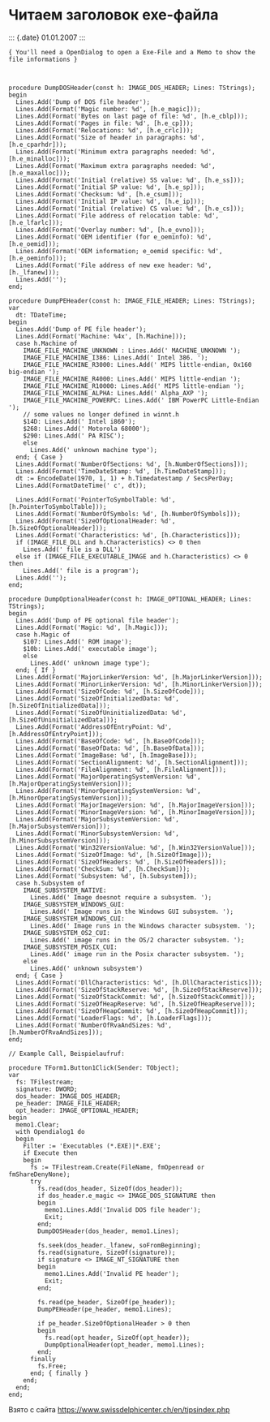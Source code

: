 Читаем заголовок exe-файла
==========================

::: {.date}
01.01.2007
:::

     
    { You'll need a OpenDialog to open a Exe-File and a Memo to show the file informations } 
     
     
     
    procedure DumpDOSHeader(const h: IMAGE_DOS_HEADER; Lines: TStrings); 
    begin 
      Lines.Add('Dump of DOS file header'); 
      Lines.Add(Format('Magic number: %d', [h.e_magic])); 
      Lines.Add(Format('Bytes on last page of file: %d', [h.e_cblp])); 
      Lines.Add(Format('Pages in file: %d', [h.e_cp])); 
      Lines.Add(Format('Relocations: %d', [h.e_crlc])); 
      Lines.Add(Format('Size of header in paragraphs: %d', [h.e_cparhdr])); 
      Lines.Add(Format('Minimum extra paragraphs needed: %d', [h.e_minalloc])); 
      Lines.Add(Format('Maximum extra paragraphs needed: %d', [h.e_maxalloc])); 
      Lines.Add(Format('Initial (relative) SS value: %d', [h.e_ss])); 
      Lines.Add(Format('Initial SP value: %d', [h.e_sp])); 
      Lines.Add(Format('Checksum: %d', [h.e_csum])); 
      Lines.Add(Format('Initial IP value: %d', [h.e_ip])); 
      Lines.Add(Format('Initial (relative) CS value: %d', [h.e_cs])); 
      Lines.Add(Format('File address of relocation table: %d', [h.e_lfarlc])); 
      Lines.Add(Format('Overlay number: %d', [h.e_ovno])); 
      Lines.Add(Format('OEM identifier (for e_oeminfo): %d', [h.e_oemid])); 
      Lines.Add(Format('OEM information; e_oemid specific: %d', [h.e_oeminfo])); 
      Lines.Add(Format('File address of new exe header: %d', [h._lfanew])); 
      Lines.Add(''); 
    end; 
     
    procedure DumpPEHeader(const h: IMAGE_FILE_HEADER; Lines: TStrings); 
    var 
      dt: TDateTime; 
    begin 
      Lines.Add('Dump of PE file header'); 
      Lines.Add(Format('Machine: %4x', [h.Machine])); 
      case h.Machine of 
        IMAGE_FILE_MACHINE_UNKNOWN : Lines.Add(' MACHINE_UNKNOWN '); 
        IMAGE_FILE_MACHINE_I386: Lines.Add(' Intel 386. '); 
        IMAGE_FILE_MACHINE_R3000: Lines.Add(' MIPS little-endian, 0x160 big-endian '); 
        IMAGE_FILE_MACHINE_R4000: Lines.Add(' MIPS little-endian '); 
        IMAGE_FILE_MACHINE_R10000: Lines.Add(' MIPS little-endian '); 
        IMAGE_FILE_MACHINE_ALPHA: Lines.Add(' Alpha_AXP '); 
        IMAGE_FILE_MACHINE_POWERPC: Lines.Add(' IBM PowerPC Little-Endian '); 
        // some values no longer defined in winnt.h 
        $14D: Lines.Add(' Intel i860'); 
        $268: Lines.Add(' Motorola 68000'); 
        $290: Lines.Add(' PA RISC'); 
        else 
          Lines.Add(' unknown machine type'); 
      end; { Case } 
      Lines.Add(Format('NumberOfSections: %d', [h.NumberOfSections])); 
      Lines.Add(Format('TimeDateStamp: %d', [h.TimeDateStamp])); 
      dt := EncodeDate(1970, 1, 1) + h.Timedatestamp / SecsPerDay; 
      Lines.Add(FormatDateTime(' c', dt)); 
     
      Lines.Add(Format('PointerToSymbolTable: %d', [h.PointerToSymbolTable])); 
      Lines.Add(Format('NumberOfSymbols: %d', [h.NumberOfSymbols])); 
      Lines.Add(Format('SizeOfOptionalHeader: %d', [h.SizeOfOptionalHeader])); 
      Lines.Add(Format('Characteristics: %d', [h.Characteristics])); 
      if (IMAGE_FILE_DLL and h.Characteristics) <> 0 then 
        Lines.Add(' file is a DLL') 
      else if (IMAGE_FILE_EXECUTABLE_IMAGE and h.Characteristics) <> 0 then 
        Lines.Add(' file is a program'); 
      Lines.Add(''); 
    end; 
     
    procedure DumpOptionalHeader(const h: IMAGE_OPTIONAL_HEADER; Lines: TStrings); 
    begin 
      Lines.Add('Dump of PE optional file header'); 
      Lines.Add(Format('Magic: %d', [h.Magic])); 
      case h.Magic of 
        $107: Lines.Add(' ROM image'); 
        $10b: Lines.Add(' executable image'); 
        else 
          Lines.Add(' unknown image type'); 
      end; { If } 
      Lines.Add(Format('MajorLinkerVersion: %d', [h.MajorLinkerVersion])); 
      Lines.Add(Format('MinorLinkerVersion: %d', [h.MinorLinkerVersion])); 
      Lines.Add(Format('SizeOfCode: %d', [h.SizeOfCode])); 
      Lines.Add(Format('SizeOfInitializedData: %d', [h.SizeOfInitializedData])); 
      Lines.Add(Format('SizeOfUninitializedData: %d', [h.SizeOfUninitializedData])); 
      Lines.Add(Format('AddressOfEntryPoint: %d', [h.AddressOfEntryPoint])); 
      Lines.Add(Format('BaseOfCode: %d', [h.BaseOfCode])); 
      Lines.Add(Format('BaseOfData: %d', [h.BaseOfData])); 
      Lines.Add(Format('ImageBase: %d', [h.ImageBase])); 
      Lines.Add(Format('SectionAlignment: %d', [h.SectionAlignment])); 
      Lines.Add(Format('FileAlignment: %d', [h.FileAlignment])); 
      Lines.Add(Format('MajorOperatingSystemVersion: %d', [h.MajorOperatingSystemVersion])); 
      Lines.Add(Format('MinorOperatingSystemVersion: %d', [h.MinorOperatingSystemVersion])); 
      Lines.Add(Format('MajorImageVersion: %d', [h.MajorImageVersion])); 
      Lines.Add(Format('MinorImageVersion: %d', [h.MinorImageVersion])); 
      Lines.Add(Format('MajorSubsystemVersion: %d', [h.MajorSubsystemVersion])); 
      Lines.Add(Format('MinorSubsystemVersion: %d', [h.MinorSubsystemVersion])); 
      Lines.Add(Format('Win32VersionValue: %d', [h.Win32VersionValue])); 
      Lines.Add(Format('SizeOfImage: %d', [h.SizeOfImage])); 
      Lines.Add(Format('SizeOfHeaders: %d', [h.SizeOfHeaders])); 
      Lines.Add(Format('CheckSum: %d', [h.CheckSum])); 
      Lines.Add(Format('Subsystem: %d', [h.Subsystem])); 
      case h.Subsystem of 
        IMAGE_SUBSYSTEM_NATIVE: 
          Lines.Add(' Image doesnot require a subsystem. '); 
        IMAGE_SUBSYSTEM_WINDOWS_GUI: 
          Lines.Add(' Image runs in the Windows GUI subsystem. '); 
        IMAGE_SUBSYSTEM_WINDOWS_CUI: 
          Lines.Add(' Image runs in the Windows character subsystem. '); 
        IMAGE_SUBSYSTEM_OS2_CUI: 
          Lines.Add(' image runs in the OS/2 character subsystem. '); 
        IMAGE_SUBSYSTEM_POSIX_CUI: 
          Lines.Add(' image run in the Posix character subsystem. '); 
        else 
          Lines.Add(' unknown subsystem') 
      end; { Case } 
      Lines.Add(Format('DllCharacteristics: %d', [h.DllCharacteristics])); 
      Lines.Add(Format('SizeOfStackReserve: %d', [h.SizeOfStackReserve])); 
      Lines.Add(Format('SizeOfStackCommit: %d', [h.SizeOfStackCommit])); 
      Lines.Add(Format('SizeOfHeapReserve: %d', [h.SizeOfHeapReserve])); 
      Lines.Add(Format('SizeOfHeapCommit: %d', [h.SizeOfHeapCommit])); 
      Lines.Add(Format('LoaderFlags: %d', [h.LoaderFlags])); 
      Lines.Add(Format('NumberOfRvaAndSizes: %d', [h.NumberOfRvaAndSizes])); 
    end; 
     
    // Example Call, Beispielaufruf: 
     
    procedure TForm1.Button1Click(Sender: TObject); 
    var 
      fs: TFilestream; 
      signature: DWORD; 
      dos_header: IMAGE_DOS_HEADER; 
      pe_header: IMAGE_FILE_HEADER; 
      opt_header: IMAGE_OPTIONAL_HEADER; 
    begin 
      memo1.Clear; 
      with Opendialog1 do 
      begin 
        Filter := 'Executables (*.EXE)|*.EXE'; 
        if Execute then 
        begin 
          fs := TFilestream.Create(FileName, fmOpenread or fmShareDenyNone); 
          try 
            fs.read(dos_header, SizeOf(dos_header)); 
            if dos_header.e_magic <> IMAGE_DOS_SIGNATURE then 
            begin 
              memo1.Lines.Add('Invalid DOS file header'); 
              Exit; 
            end; 
            DumpDOSHeader(dos_header, memo1.Lines); 
     
            fs.seek(dos_header._lfanew, soFromBeginning); 
            fs.read(signature, SizeOf(signature)); 
            if signature <> IMAGE_NT_SIGNATURE then 
            begin 
              memo1.Lines.Add('Invalid PE header'); 
              Exit; 
            end; 
     
            fs.read(pe_header, SizeOf(pe_header)); 
            DumpPEHeader(pe_header, memo1.Lines); 
     
            if pe_header.SizeOfOptionalHeader > 0 then 
            begin 
              fs.read(opt_header, SizeOf(opt_header)); 
              DumpOptionalHeader(opt_header, memo1.Lines); 
            end; 
          finally 
            fs.Free; 
          end; { finally } 
        end; 
      end; 
    end; 

Взято с сайта <https://www.swissdelphicenter.ch/en/tipsindex.php>
